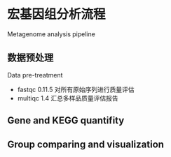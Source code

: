 # 宏基因组分析流程

Metagenome analysis pipeline

## 数据预处理 

Data pre-treatment

- fastqc 0.11.5 对所有原始序列进行质量评估
- multiqc 1.4 汇总多样品质量评估报告

## Gene and KEGG quantifity


## Group comparing and visualization
